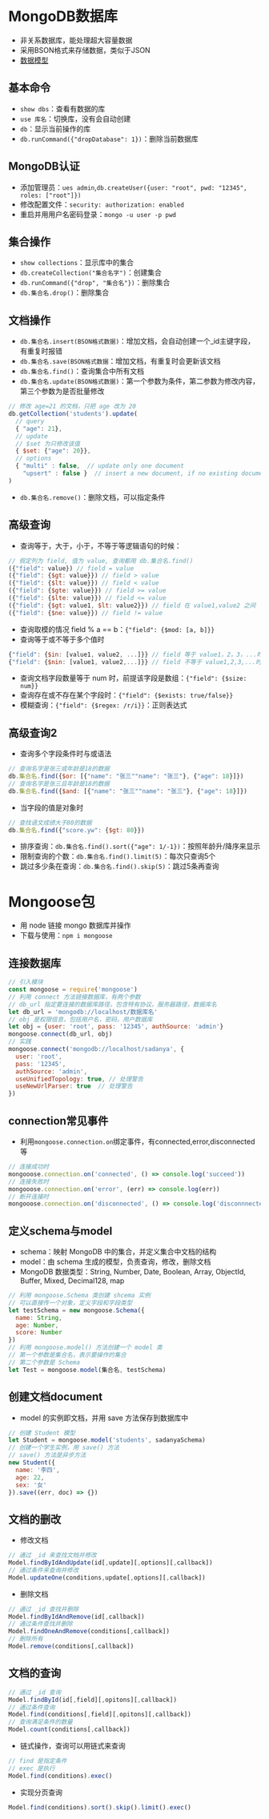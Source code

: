 # MongoDB数据库
- 非关系数据库，能处理超大容量数据
- 采用BSON格式来存储数据，类似于JSON
- [数据模型](./img/mongoDB数据模型.png)
## 基本命令
- `show dbs`：查看有数据的库
- `use 库名`：切换库，没有会自动创建
- `db`：显示当前操作的库
- `db.runCommand({"dropDatabase": 1})`：删除当前数据库
## MongoDB认证
- 添加管理员：`ues admin`,`db.createUser({user: "root", pwd: "12345", roles: ["root"]})`
- 修改配置文件：`security: authorization: enabled`
- 重启并用用户名密码登录：`mongo -u user -p pwd`
## 集合操作
- `show collections`：显示库中的集合
- `db.createCollection("集合名字")`：创建集合
- `db.runCommand({"drop", "集合名"})`：删除集合
- `db.集合名.drop()`：删除集合
## 文档操作
- `db.集合名.insert(BSON格式数据)`：增加文档，会自动创建一个_id主键字段，有重复时报错
- `db.集合名.save(BSON格式数据`：增加文档，有重复时会更新该文档
- `db.集合名.find()`：查询集合中所有文档
- `db.集合名.update(BSON格式数据)`：第一个参数为条件，第二参数为修改内容，第三个参数为是否批量修改
```js
// 修改 age=21 的文档，只把 age 改为 20
db.getCollection('students').update(
  // query
  { "age": 21},
  // update
  // $set 为只修改该值
  { $set: {"age": 20}},
  // options
  { "multi" : false,  // update only one document
    "upsert" : false }  // insert a new document, if no existing document match the query
)
```
- `db.集合名.remove()`：删除文档，可以指定条件
## 高级查询
- 查询等于，大于，小于，不等于等逻辑语句的时候：
```js
// 假定列为 field, 值为 value, 查询都用 db.集合名.find()
({"field": value}) // field = value
({"field": {$gt: value}}) // field > value
({"field": {$lt: value}}) // field < value
({"field": {$gte: value}}) // field >= value
({"field": {$lte: value}}) // field <= value
({"field": {$gt: value1, $lt: value2}}) // field 在 value1,value2 之间
({"field": {$ne: value}}) // field != value
```
- 查询取模的情况 field % a == b：`{"field": {$mod: [a, b]}}`
- 查询等于或不等于多个值时
```js
{"field": {$in: [value1, value2, ...]}} // field 等于 value1，2，3，...时
{"field": {$nin: [value1, value2,...]}} // field 不等于 value1,2,3,...时
```
- 查询文档字段数量等于 num 时，前提该字段是数组：`{"field": {$size: num}}`
- 查询存在或不存在某个字段时：`{"field": {$exists: true/false}}`
- 模糊查询：`{"field": {$regex: /r/i}}`：正则表达式
## 高级查询2
- 查询多个字段条件时与或语法
```js
// 查询名字是张三或年龄是18的数据
db.集合名.find({$or: [{"name": "张三""name": "张三"}, {"age": 18}]})
// 查询名字是张三且年龄是18的数据
db.集合名.find({$and: [{"name": "张三""name": "张三"}, {"age": 18}]})
```
- 当字段的值是对象时
```js
// 查找语文成绩大于80的数据
db.集合名.find({"score.yw": {$gt: 80}})
```
- 排序查询：`db.集合名.find().sort({"age": 1/-1})`：按照年龄升/降序来显示
- 限制查询的个数：`db.集合名.find().limit(5)`：每次只查询5个
- 跳过多少条在查询：`db.集合名.find().skip(5)`：跳过5条再查询

# Mongoose包
- 用 node 链接 mongo 数据库并操作
- 下载与使用：`npm i mongoose`
## 连接数据库
```js
// 引入模块
const mongoose = require('mongoose')
// 利用 connect 方法链接数据库，有两个参数
// db_url 指定要连接的数据库路径，包含特有协议，服务器路径，数据库名
let db_url = 'mongodb://localhost/数据库名'
// obj 是权限信息，包括用户名，密码，用户数据库
let obj = {user: 'root', pass: '12345', authSource: 'admin'}
mongoose.connect(db_url, obj)
// 实践
mongoose.connect('mongodb://localhost/sadanya', {
  user: 'root',
  pass: '12345',
  authSource: 'admin',
  useUnifiedTopology: true, // 处理警告
  useNewUrlParser: true  // 处理警告
})
```
## connection常见事件
- 利用`mongoose.connection.on`绑定事件，有connected,error,disconnected等
```js
// 连接成功时
mongooose.connection.on('connected', () => console.log('succeed'))
// 连接失败时
mongooose.connection.on('error', (err) => console.log(err))
// 断开连接时
mongooose.connection.on('disconnected', () => console.log('disconnnected'))
```
## 定义schema与model
- schema：映射 MongoDB 中的集合，并定义集合中文档的结构
- model：由 schema 生成的模型，负责查询，修改，删除文档
- MongoDB 数据类型：String, Number, Date, Boolean, Array, ObjectId, Buffer, Mixed, Decimal128, map
```js
// 利用 mongoose.Schema 类创建 shcema 实例
// 可以直接传一个对象，定义字段和字段类型
let testSchema = new mongoose.Schema({
  name: String,
  age: Number,
  score: Number
})
// 利用 mongoose.model() 方法创建一个 model 类
// 第一个参数是集合名，表示要操作的集合
// 第二个参数是 Schema
let Test = mongoose.model(集合名, testSchema)
```
## 创建文档document
- model 的实例即文档，并用 save 方法保存到数据库中
```js
// 创建 Student 模型
let Student = mongoose.model('students', sadanyaSchema)
// 创建一个学生实例，用 save() 方法
// save() 方法是异步方法
new Student({
  name: '李四',
  age: 22,
  sex: '女'
}).save((err, doc) => {})
```
## 文档的删改
- 修改文档
```js
// 通过 _id 来查找文档并修改
Model.findByIdAndUpdate(id[,update][,options][,callback])
// 通过条件来查询并修改
Model.updateOne(conditions,update[,options][,callback])
```
- 删除文档
```js
// 通过 _id 查找并删除
Model.findByIdAndRemove(id[,callback])
// 通过条件查找并删除
Model.findOneAndRemove(conditions[,callback])
// 删除所有
Model.remove(conditions[,callback])
```
## 文档的查询
```js
// 通过 _id 查询
Model.findById(id[,field][,opitons][,callback])
// 通过条件查询
Model.find(conditions[,field][,opitons][,callback])
// 查询满足条件的数量
Model.count(conditions[,callback])
```
- 链式操作，查询可以用链式来查询
```js
// find 是指定条件
// exec 是执行
Model.find(conditions).exec()
```
- 实现分页查询
```js
Model.find(conditions).sort().skip().limit().exec()
```